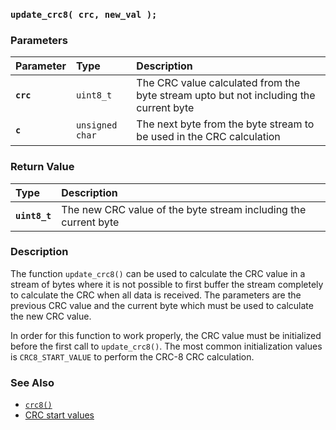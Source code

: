 ### `update_crc8( crc, new_val );`

### Parameters

| Parameter | Type | Description |
| :--- | :--- | :--- |
|**`crc`**|`uint8_t`|The CRC value calculated from the byte stream upto but not including the current byte|
|**`c`**|`unsigned char`|The next byte from the byte stream to be used in the CRC calculation|

### Return Value

| Type | Description |
| :--- | :--- |
|**`uint8_t`**|The new CRC value of the byte stream including the current byte|

### Description

The function `update_crc8()` can be used to calculate the CRC value in a stream of bytes where it is not possible to first buffer the stream completely to calculate the CRC when all data is received. The parameters are the previous CRC value and the current byte which must be used to calculate the new CRC value.

In order for this function to work properly, the CRC value must be initialized before the first call to `update_crc8()`. The most common initialization values is `CRC8_START_VALUE` to perform the CRC-8 CRC calculation.

### See Also

* [`crc8()`](crc8.md)
* [CRC start values](crc_start.md)
